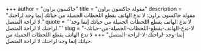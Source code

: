 +++
author = "جاكسون براون"
title = "مقولة جاكسون براون"
description = "مقولة جاكسون براون: لا تدع الهاتف يقطع اللحظات الجميلة من حياتك إنما وجد لراحتك لا لراحة المتصل."
quote = '''لا تدع الهاتف يقطع اللحظات الجميلة من حياتك إنما وجد لراحتك لا لراحة المتصل.''' 
slug = "لا-تدع-الهاتف-يقطع-اللحظات-الجميلة-من-حياتك-إنما-وجد-لراحتك-لا-لراحة-المتصل"
+++
لا تدع الهاتف يقطع اللحظات الجميلة من حياتك إنما وجد لراحتك لا لراحة المتصل.
